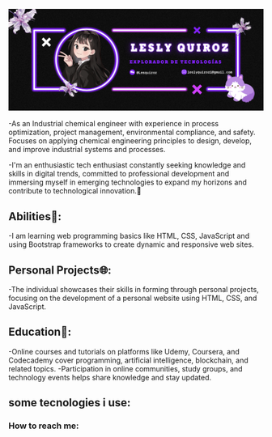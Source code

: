 
![Demo](Banner.png)

-As an Industrial chemical engineer with experience in process optimization, project management, environmental compliance, and safety. Focuses on applying chemical engineering principles to design, develop, and improve industrial systems and processes.

-I'm an enthusiastic tech enthusiast constantly seeking knowledge and skills in digital trends, committed to professional development and immersing myself in emerging technologies to expand my horizons and contribute to technological innovation.👾

## Abilities🌟:
-I am learning web programming basics like HTML, CSS, JavaScript and using Bootstrap frameworks to create dynamic and responsive web sites.

## Personal Projects🌐:
-The individual showcases their skills in forming through personal projects, focusing on the development of a personal website using HTML, CSS, and JavaScript.

## Education🧮:
-Online courses and tutorials on platforms like Udemy, Coursera, and Codecademy cover programming, artificial intelligence, blockchain, and related topics. 
-Participation in online communities, study groups, and technology events helps share knowledge and stay updated.

## some tecnologies i use:
### How to reach me:
